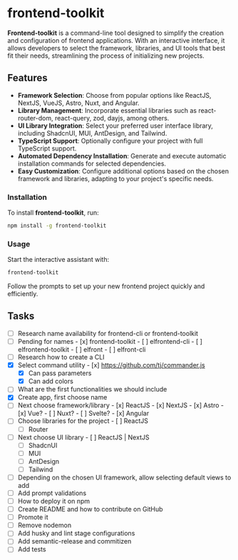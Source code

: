 # frontend-toolkit

**Frontend-toolkit** is a command-line tool designed to simplify the creation and configuration of frontend applications. With an interactive interface, it allows developers to select the framework, libraries, and UI tools that best fit their needs, streamlining the process of initializing new projects.

## Features

- **Framework Selection**: Choose from popular options like ReactJS, NextJS, VueJS, Astro, Nuxt, and Angular.
- **Library Management**: Incorporate essential libraries such as react-router-dom, react-query, zod, dayjs, among others.
- **UI Library Integration**: Select your preferred user interface library, including ShadcnUI, MUI, AntDesign, and Tailwind.
- **TypeScript Support**: Optionally configure your project with full TypeScript support.
- **Automated Dependency Installation**: Generate and execute automatic installation commands for selected dependencies.
- **Easy Customization**: Configure additional options based on the chosen framework and libraries, adapting to your project's specific needs.

### Installation

To install **frontend-toolkit**, run:

```bash
npm install -g frontend-toolkit
```

### Usage

Start the interactive assistant with:

```bash
frontend-toolkit
```

Follow the prompts to set up your new frontend project quickly and efficiently.

## Tasks

- [ ]  Research name availability for frontend-cli or frontend-toolkit
  - [ ]  Pending for names
    - [x]  frontend-toolkit
    - [ ]  elfrontend-cli
    - [ ]  elfrontend-toolkit
    - [ ]  elfront
    - [ ]  elfront-cli
- [ ]  Research how to create a CLI
  - [x]  Select command utility
    - [x]  <https://github.com/tj/commander.js>
      - [x]  Can pass parameters
      - [x]  Can add colors
- [ ]  What are the first functionalities we should include
  - [x]  Create app, first choose name
  - [ ]  Next choose framework/library
    - [x]  ReactJS
    - [x]  NextJS
    - [x]  Astro
    - [x]  Vue?
    - [ ]  Nuxt?
    - [ ]  Svelte?
    - [x]  Angular
  - [ ]  Choose libraries for the project
    - [ ]  ReactJS
      - [ ]  Router
  - [ ]  Next choose UI library
    - [ ]  ReactJS | NextJS
      - [ ]  ShadcnUI
      - [ ]  MUI
      - [ ]  AntDesign
      - [ ]  Tailwind
  - [ ]  Depending on the chosen UI framework, allow selecting default views to add
- [ ]  Add prompt validations
- [ ]  How to deploy it on npm
- [ ]  Create README and how to contribute on GitHub
- [ ]  Promote it
- [ ]  Remove nodemon
- [ ]  Add husky and lint stage configurations
- [ ]  Add semantic-release and commitizen
- [ ]  Add tests
